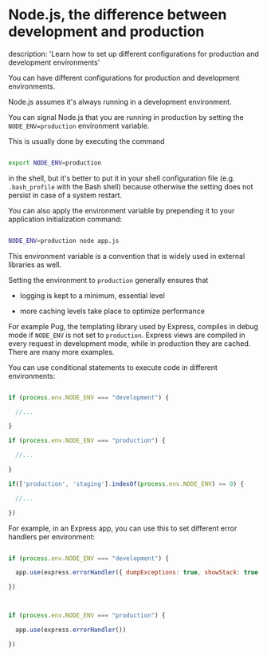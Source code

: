 





# Node.js, the difference between development and production

description: 'Learn how to set up different configurations for production and development environments'





You can have different configurations for production and development environments.



Node.js assumes it's always running in a development environment.

You can signal Node.js that you are running in production by setting the `NODE_ENV=production` environment variable.



This is usually done by executing the command



```bash

export NODE_ENV=production

```



in the shell, but it's better to put it in your shell configuration file (e.g. `.bash_profile` with the Bash shell) because otherwise the setting does not persist in case of a system restart.



You can also apply the environment variable by prepending it to your application initialization command:



```bash

NODE_ENV=production node app.js

```



This environment variable is a convention that is widely used in external libraries as well.



Setting the environment to `production` generally ensures that



* logging is kept to a minimum, essential level

* more caching levels take place to optimize performance



For example Pug, the templating library used by Express, compiles in debug mode if `NODE_ENV` is not set to `production`. Express views are compiled in every request in development mode, while in production they are cached. There are many more examples.



You can use conditional statements to execute code in different environments:



```js

if (process.env.NODE_ENV === "development") {

  //...

}

if (process.env.NODE_ENV === "production") {

  //...

}

if(['production', 'staging'].indexOf(process.env.NODE_ENV) >= 0) {

  //...

})

```



For example, in an Express app, you can use this to set different error handlers per environment:



```js

if (process.env.NODE_ENV === "development") {

  app.use(express.errorHandler({ dumpExceptions: true, showStack: true }))

})



if (process.env.NODE_ENV === "production") {

  app.use(express.errorHandler())

})

```

